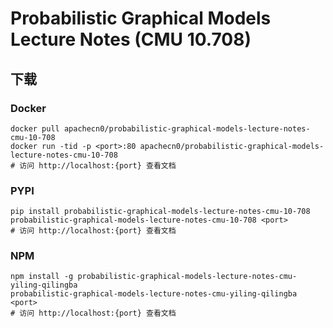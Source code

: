 # Probabilistic Graphical Models Lecture Notes (CMU 10.708)

## 下载

### Docker

```
docker pull apachecn0/probabilistic-graphical-models-lecture-notes-cmu-10-708
docker run -tid -p <port>:80 apachecn0/probabilistic-graphical-models-lecture-notes-cmu-10-708
# 访问 http://localhost:{port} 查看文档
```

### PYPI

```
pip install probabilistic-graphical-models-lecture-notes-cmu-10-708
probabilistic-graphical-models-lecture-notes-cmu-10-708 <port>
# 访问 http://localhost:{port} 查看文档
```

### NPM

```
npm install -g probabilistic-graphical-models-lecture-notes-cmu-yiling-qilingba
probabilistic-graphical-models-lecture-notes-cmu-yiling-qilingba <port>
# 访问 http://localhost:{port} 查看文档
```